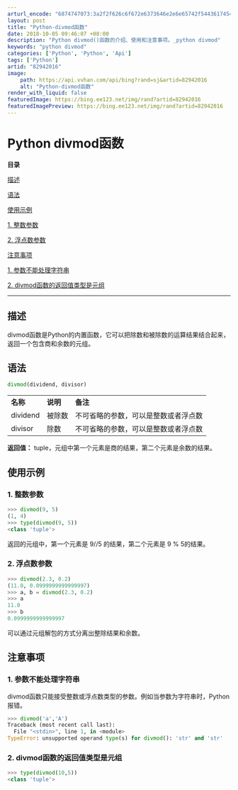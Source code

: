 ```yaml
---
arturl_encode: "6874747073:3a2f2f626c6f672e6373646e2e6e65742f5443617454696d65:2f61727469636c652f64657461696c732f3832393432303136"
layout: post
title: "Python-divmod函数"
date: 2018-10-05 09:46:07 +08:00
description: "Python divmod()函数的介绍、使用和注意事项。_python divmod"
keywords: "python divmod"
categories: ['Python', 'Python', 'Api']
tags: ['Python']
artid: "82942016"
image:
    path: https://api.vvhan.com/api/bing?rand=sj&artid=82942016
    alt: "Python-divmod函数"
render_with_liquid: false
featuredImage: https://bing.ee123.net/img/rand?artid=82942016
featuredImagePreview: https://bing.ee123.net/img/rand?artid=82942016
---
```


# Python divmod函数

**目录**

[描述](#%E6%8F%8F%E8%BF%B0)

[语法](#%E8%AF%AD%E6%B3%95)

[使用示例](#%E4%BD%BF%E7%94%A8%E7%A4%BA%E4%BE%8B)

[1. 整数参数](#1.%20%E6%95%B4%E6%95%B0%E5%8F%82%E6%95%B0)

[2. 浮点数参数](#2.%20%E6%B5%AE%E7%82%B9%E6%95%B0%E5%8F%82%E6%95%B0)

[注意事项](#%E6%B3%A8%E6%84%8F%E4%BA%8B%E9%A1%B9)

[1. 参数不能处理字符串](#1.%20%E5%8F%82%E6%95%B0%E4%B8%8D%E8%83%BD%E5%A4%84%E7%90%86%E5%AD%97%E7%AC%A6%E4%B8%B2)

[2. divmod函数的返回值类型是元组](#2.%20divmod%E5%87%BD%E6%95%B0%E7%9A%84%E8%BF%94%E5%9B%9E%E5%80%BC%E7%B1%BB%E5%9E%8B%E6%98%AF%E5%85%83%E7%BB%84)

---

## 描述

divmod函数是Python的内置函数，它可以把除数和被除数的运算结果结合起来，返回一个包含商和余数的元组。

## 语法

```python
divmod(dividend, divisor)
```

|  |  |  |
| --- | --- | --- |
| **名称** | **说明** | **备注** |
| dividend | 被除数 | 不可省略的参数，可以是整数或者浮点数 |
| divisor | 除数 | 不可省略的参数，可以是整数或者浮点数 |

**返回值：**
tuple，元组中第一个元素是商的结果，第二个元素是余数的结果。

## 使用示例

### 1. 整数参数

```python
>>> divmod(9, 5)
(1, 4)
>>> type(divmod(9, 5))
<class 'tuple'>
```

返回的元组中，第一个元素是 9//5 的结果，第二个元素是 9 % 5的结果。

### 2. 浮点数参数

```python
>>> divmod(2.3, 0.2)
(11.0, 0.0999999999999997)
>>> a, b = divmod(2.3, 0.2)
>>> a
11.0
>>> b
0.0999999999999997
```

可以通过元组解包的方式分离出整除结果和余数。

## 注意事项

### 1. 参数不能处理字符串

divmod函数只能接受整数或浮点数类型的参数。例如当参数为字符串时，Python报错。

```python
>>> divmod('a','A')
Traceback (most recent call last):
  File "<stdin>", line 1, in <module>
TypeError: unsupported operand type(s) for divmod(): 'str' and 'str'
```

### 2. divmod函数的返回值类型是元组

```python
>>> type(divmod(10,5))
<class 'tuple'>
```